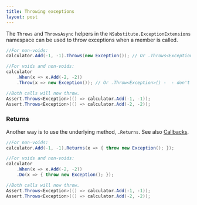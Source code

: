 ```yaml
---
title: Throwing exceptions
layout: post
---
```


<!--
```requiredcode
public interface ICalculator { int Add(int a, int b); }
ICalculator calculator;
[SetUp] public void SetUp() { calculator = Substitute.For<ICalculator>(); }
```
-->

The `Throws` and `ThrowsAsync` helpers in the `NSubstitute.ExceptionExtensions` namespace can be used to throw exceptions when a member is called.

```csharp
//For non-voids:
calculator.Add(-1, -1).Throws(new Exception()); // Or .Throws<Exception>()

//For voids and non-voids:
calculator
    .When(x => x.Add(-2, -2))
    .Throw(x => new Exception()); // Or .Throw<Exception>() -  - don't use .Throw*s* in this case

//Both calls will now throw.
Assert.Throws<Exception>(() => calculator.Add(-1, -1));
Assert.Throws<Exception>(() => calculator.Add(-2, -2));
```

### Returns
Another way is to use the underlying method, `.Returns`. See also [Callbacks](/help/callbacks).

```csharp
//For non-voids:
calculator.Add(-1, -1).Returns(x => { throw new Exception(); });

//For voids and non-voids:
calculator
    .When(x => x.Add(-2, -2))
    .Do(x => { throw new Exception(); });

//Both calls will now throw.
Assert.Throws<Exception>(() => calculator.Add(-1, -1));
Assert.Throws<Exception>(() => calculator.Add(-2, -2));
```
